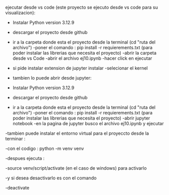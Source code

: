 ejecutar desde vs code (este proyecto se ejecuto desde vs code para su visualizacion):

- Instalar Python version 3.12.9
- descargar el proyecto desde github
- ir a la carpeta donde esta el proyecto desde la terminal (cd "ruta del archivo")
-poner el comando : pip install -r requierements.txt (para poder instalar las librerias que necesita el proyecto)
-abrir la carpeta desde vs Code 
-abrir el archivo ej10.ipynb
-hacer click en ejecutar
- si pide instalar extension de jupyter instalar
-selecionar el kernel 


- tambien lo puede abrir desde jupyter:


- Instalar Python version 3.12.9
- descargar el proyecto desde github
- ir a la carpeta donde esta el proyecto desde la terminal (cd "ruta del archivo")
-poner el comando : pip install -r requierements.txt (para poder instalar las librerias que necesita el proyecto)
-abrir jupyter notebook 
-en la pagina de jupyter busco el archivo ej10.ipynb y ejecutar




-tambien puede instalar el entorno virtual para el proyeccto desde la terminar :

-con el codigo : python -m venv venv

-despues ejecuta :  

-source venv/script/activate (en el caso de windows) para activarlo

-y si desea desactivarlo es con el comando 

-deactivate
